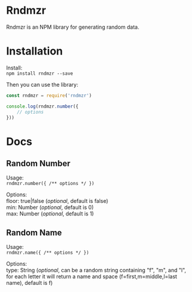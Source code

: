 # Rndmzr
Rndmzr is an NPM library for generating random data.

# Installation

Install:<br>
`npm install rndmzr --save`

Then you can use the library:<br>
```javascript
const rndmzr = require('rndmzr')

console.log(rndmzr.number({
    // options
}))
```

# Docs

## Random Number
Usage:<br>
`rndmzr.number({ /** options */ })`

Options:<br>
floor: true|false (_optional_, default is false)<br>
min: Number (_optional_, default is 0)<br>
max: Number (_optional_, default is 1)


## Random Name
Usage:<br>
`rndmzr.name({ /** options */ })`

Options:<br>
type: String (_optional_, can be a random string containing "f", "m", and "l", for each letter it will return a name and space (f=first,m=middle,l=last name), default is f)

